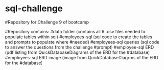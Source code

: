 # sql-challenge
#Repository for Challenge 9 of bootcamp

#Repository contains:
#data folder (contains all 6 .csv files needed to populate tables within sql)
#employees-sql (sql code to create the tables and prompts to populate where #needed)
#employees-sql queries (sql code to answer the questions from the challenge #prompt)
#employee-sql ERD (pdf listing from QuickDatabaseDiagrams of the ERD for the #database)
#employees-sql ERD image (image from QuickDatabaseDiagrms of the ERD for the #database)
